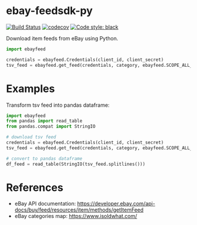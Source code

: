 # ebay-feedsdk-py

[![Build Status](https://travis-ci.org/alessandrozamberletti/ebay-feedsdk-py.svg?branch=master)](https://travis-ci.org/alessandrozamberletti/ebay-feedsdk-py)
[![codecov](https://codecov.io/gh/alessandrozamberletti/ebay-feedsdk-py/branch/master/graph/badge.svg)](https://codecov.io/gh/alessandrozamberletti/ebay-feedsdk-py)
[![Code style: black](https://img.shields.io/badge/code%20style-black-000000.svg)](https://github.com/ambv/black)

Download item feeds from eBay using Python.

```python
import ebayfeed

credentials = ebayfeed.Credentials(client_id, client_secret)
tsv_feed = ebayfeed.get_feed(credentials, category, ebayfeed.SCOPE_ALL_ACTIVE, ebayfeed.MARKETPLACE_US)
```

# Examples

Transform tsv feed into pandas dataframe:
```python
import ebayfeed
from pandas import read_table
from pandas.compat import StringIO

# download tsv feed
credentials = ebayfeed.Credentials(client_id, client_secret)
tsv_feed = ebayfeed.get_feed(credentials, category, ebayfeed.SCOPE_ALL_ACTIVE, ebayfeed.MARKETPLACE_US)

# convert to pandas dataframe
df_feed = read_table(StringIO(tsv_feed.splitlines()))
```

# References
* eBay API documentation: https://developer.ebay.com/api-docs/buy/feed/resources/item/methods/getItemFeed
* eBay categories map: https://www.isoldwhat.com/
